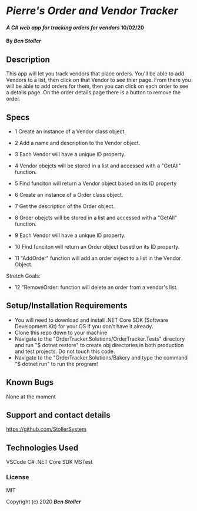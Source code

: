 # _Pierre's Order and Vendor Tracker_

#### _A C# web app for tracking orders for vendors_ 10/02/20

#### By _**Ben Stoller**_

## Description

This app will let you track vendors that place orders. You'll be able to add Vendors to a list, then click on that Vendor to see thier page. 
From there you will be able to add orders for them, then you can click on each order to see a details page.
On the order details page there is a button to remove the order.




## Specs

* 1 Create an instance of a Vendor class object.

* 2 Add a name and description to the Vendor object.

* 3 Each Vendor will have a unique ID property.

* 4 Vendor obejcts will be stored in a list and accessed with a "GetAll" function.

* 5 Find funciton will return a Vendor object based on its ID property 

* 6 Create an instance of a Order class object.

* 7 Get the description of the Order object.

* 8 Order obejcts will be stored in a list and accessed with a "GetAll" function.

* 9 Each Vendor will have a unique ID property.

* 10 Find funciton will return an Order object based on its ID property.

* 11 "AddOrder" function will add an order ovject to a list in the Vendor Object.

Stretch Goals:

* 12 "RemoveOrder: function will delete an order from a vendor's list.

## Setup/Installation Requirements

* You will need to download and install .NET Core SDK (Software Development Kit) for your OS if you don't have it already.
* Clone this repo down to your machine 
* Navigate to the "OrderTracker.Solutions/OrderTracker.Tests" directory and run "$ dotnet restore" to create obj directories in both production and test projects. Do not touch this code.
* Navigate to the "OrderTracker.Solutions/Bakery and type the command "$ dotnet run" to run the program!


## Known Bugs

None at the moment

## Support and contact details

https://github.com/StollerSystem

## Technologies Used

VSCode
C#
.NET Core SDK
MSTest


### License

MIT

Copyright (c) 2020 **_Ben Stoller_**


